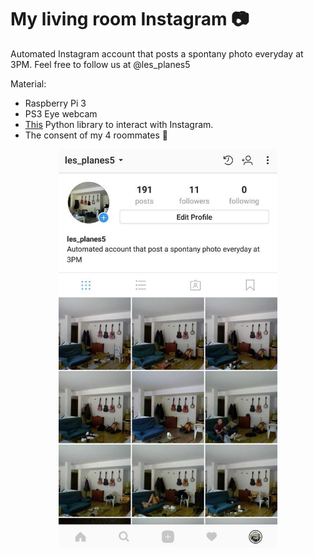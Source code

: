 # My living room Instagram 📷

Automated Instagram account that posts a spontany photo everyday at 3PM. Feel free to follow us at @les_planes5

Material:
* Raspberry Pi 3
* PS3 Eye webcam
* [This](https://github.com/mr0re1/pynstagram) Python library to interact with Instagram.
* The consent of my 4 roommates 🤣


<p align="center">
 <img src="les_planes5.jpg" width="350">
</p>

